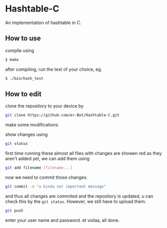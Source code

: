 # Hashtable-C
An implementation of hashtable in C.

## How to use
compile using
```bash
$ make
```

after compiling, run the test of your choice, 
eg.
```bash
$ ./bin/hash_test
```

## How to edit
clone the repository to your device by
```bash
git clone https://github.com/er-Bot/Hashtable-C.git
```

make some modifications

show changes using 
```bash
git status
```
first time running these almost all files with changes are showen red as they aren't added yet, we can add them using
```bash
git add filename [filename...]
```
now we need to commit those changes:
```bash
git commit -m "a kinda not important message"
```
and thus all changes are commited and the repository is updated, u can check this by the `git status`. However, we still have to upload them:
```bash
git push
```
enter your user name and password. et voilaa, all done.
